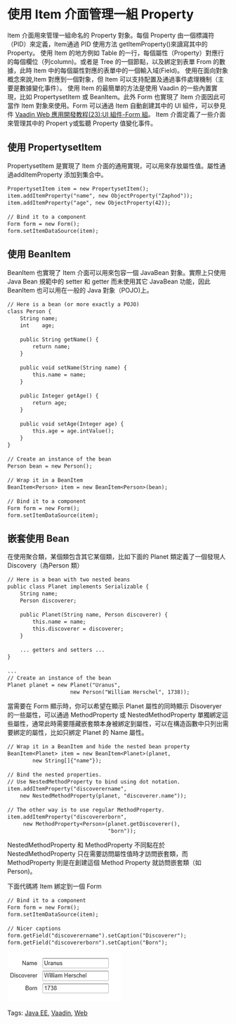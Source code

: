 # 使用 Item 介面管理一組 Property

Item 介面用來管理一組命名的 Property 對象。每個 Property 由一個標識符（PID）來定義，Item通過 PID 使用方法 getItemProperty()來讀寫其中的 Property。
使用 Item 的地方例如 Table 的一行，每個屬性（Property）對應行的每個欄位（列column)。或者是 Tree 的一個節點，以及綁定到表單 From 的數據，此時 Item 中的每個屬性對應的表單中的一個輸入域(Field)。
使用在面向對象概念來說,Item 對應到一個對象，但 Item 可以支持配置及通過事件處理機制（主要是數據變化事件）。
使用 Item 的最簡單的方法是使用 Vaadin 的一些內置實現，比如 PropertysetItem 或 BeanItem。此外 Form 也實現了 Item 介面因此可當作 Item 對象來使用。Form 可以通過 Item 自動創建其中的 UI 組件，可以參見件 [Vaadin Web 應用開發教程(23):UI 組件-Form 組](http://www.imobilebbs.com/wordpress/?m=20120811)。
Item 介面定義了一些介面來管理其中的 Propert y或監聽 Property 值變化事件。

## 使用 PropertysetItem
PropertysetItem 是實現了 Item 介面的通用實現，可以用來存放屬性值。屬性通過addItemProperty 添加到集合中。

```
PropertysetItem item = new PropertysetItem();
item.addItemProperty("name", new ObjectProperty("Zaphod"));
item.addItemProperty("age", new ObjectProperty(42));
        
// Bind it to a component
Form form = new Form();
form.setItemDataSource(item);
```

## 使用 BeanItem 
BeanItem 也實現了 Item 介面可以用來包容一個 JavaBean 對象。實際上只使用 Java Bean 規範中的 setter 和 getter 而未使用其它 JavaBean 功能，因此 BeanItem 也可以用在一般的 Java 對象（POJO)上。

```
// Here is a bean (or more exactly a POJO)
class Person {
    String name;
    int    age;
    
    public String getName() {
        return name;
    }
    
    public void setName(String name) {
        this.name = name;
    }
    
    public Integer getAge() {
        return age;
    }
    
    public void setAge(Integer age) {
        this.age = age.intValue();
    }
}

// Create an instance of the bean
Person bean = new Person();
        
// Wrap it in a BeanItem
BeanItem<Person> item = new BeanItem<Person>(bean);
        
// Bind it to a component
Form form = new Form();
form.setItemDataSource(item);
```

## 嵌套使用 Bean
在使用聚合類，某個類包含其它某個類，比如下面的 Planet 類定義了一個發現人 Discovery（為Person 類）

```
// Here is a bean with two nested beans
public class Planet implements Serializable {
    String name;
    Person discoverer;
    
    public Planet(String name, Person discoverer) {
        this.name = name;
        this.discoverer = discoverer;
    }

    ... getters and setters ...
}

...
// Create an instance of the bean
Planet planet = new Planet("Uranus",
                    new Person("William Herschel", 1738));
```

當需要在 Form 顯示時，你可以希望在顯示 Planet 屬性的同時顯示 Disoveryer 的一些屬性，可以通過 MethodProperty 或 NestedMethodProperty 單獨綁定這些屬性，通常此時需要隱藏嵌套類本身被綁定到屬性，可以在構造函數中只列出需要綁定的屬性，比如只綁定 Planet 的 Name 屬性。

```
// Wrap it in a BeanItem and hide the nested bean property
BeanItem<Planet> item = new BeanItem<Planet>(planet,
        new String[]{"name"});
    
// Bind the nested properties.
// Use NestedMethodProperty to bind using dot notation.
item.addItemProperty("discoverername",
    new NestedMethodProperty(planet, "discoverer.name"));
    
// The other way is to use regular MethodProperty.
item.addItemProperty("discovererborn",
     new MethodProperty<Person>(planet.getDiscoverer(),
                                "born"));
```

NestedMethodProperty 和 MethodProperty 不同點在於 NestedMethodProperty 只在需要訪問屬性值時才訪問嵌套類，而 MethodProperty 則是在創建這個 Method Property 就訪問嵌套類（如Person)。

下面代碼將 Item 綁定到一個 Form

```
// Bind it to a component
Form form = new Form();
form.setItemDataSource(item);
    
// Nicer captions
form.getField("discoverername").setCaption("Discoverer");
form.getField("discovererborn").setCaption("Born");
```

![](images/103.png)

Tags: [Java EE](http://www.imobilebbs.com/wordpress/archives/tag/java-ee), [Vaadin](http://www.imobilebbs.com/wordpress/archives/tag/vaadin), [Web](http://www.imobilebbs.com/wordpress/archives/tag/web)
